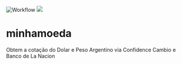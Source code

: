 ![Workflow](https://img.shields.io/github/workflow/status/fcobello/minhamoeda/Java%20CI%20with%20Maven)
![](https://img.shields.io/github/license/fcobello/minhamoeda)

# minhamoeda

Obtem a cotação do Dolar e Peso Argentino via Confidence Cambio e Banco de La Nacion
